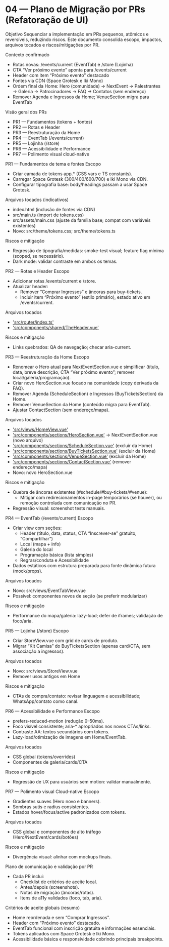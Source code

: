 # 04 — Plano de Migração por PRs (Refatoração de UI)

Objetivo
Sequenciar a implementação em PRs pequenos, atômicos e reversíveis, reduzindo riscos. Este documento consolida escopo, impactos, arquivos tocados e riscos/mitigações por PR.

Contexto confirmado
- Rotas novas: /events/current (EventTab) e /store (Lojinha)
- CTA “Ver próximo evento” aponta para /events/current
- Header com item “Próximo evento” destacado
- Fontes via CDN (Space Grotesk e Iki Mono)
- Ordem final da Home: Hero (comunidade) → NextEvent → Palestrantes → Galeria → Patrocinadores → FAQ → Contatos (sem endereço)
- Remover Agenda e Ingressos da Home; VenueSection migra para EventTab

Visão geral dos PRs
- PR1 — Fundamentos (tokens + fontes)
- PR2 — Rotas e Header
- PR3 — Reestruturação da Home
- PR4 — EventTab (/events/current)
- PR5 — Lojinha (/store)
- PR6 — Acessibilidade e Performance
- PR7 — Polimento visual cloud-native

PR1 — Fundamentos de tema e fontes
Escopo
- Criar camada de tokens app.* (CSS vars e TS constants).
- Carregar Space Grotesk (300/400/600/700) e Iki Mono via CDN.
- Configurar tipografia base: body/headings passam a usar Space Grotesk.

Arquivos tocados (indicativos)
- index.html (inclusão de fontes via CDN)
- src/main.ts (import de tokens.css)
- src/assets/main.css (ajuste da família base; compat com variáveis existentes)
- Novo: src/theme/tokens.css; src/theme/tokens.ts

Riscos e mitigação
- Regressão de tipografia/medidas: smoke-test visual; feature flag mínima (scoped, se necessário).
- Dark mode: validar contraste em ambos os temas.

PR2 — Rotas e Header
Escopo
- Adicionar rotas /events/current e /store.
- Atualizar header:
  - Remover “Comprar Ingressos” e âncoras para buy-tickets.
  - Incluir item “Próximo evento” (estilo primário), estado ativo em /events/current.

Arquivos tocados
- ['src/router/index.ts'](src/router/index.ts)
- ['src/components/shared/TheHeader.vue'](src/components/shared/TheHeader.vue)

Riscos e mitigação
- Links quebrados: QA de navegação; checar aria-current.

PR3 — Reestruturação da Home
Escopo
- Renomear o Hero atual para NextEventSection.vue e simplificar (título, data, breve descrição, CTA “Ver próximo evento”; remover local/galeria/programação).
- Criar novo HeroSection.vue focado na comunidade (copy derivada da FAQ).
- Remover Agenda (ScheduleSection) e Ingressos (BuyTicketsSection) da Home.
- Remover VenueSection da Home (conteúdo migra para EventTab).
- Ajustar ContactSection (sem endereço/mapa).

Arquivos tocados
- ['src/views/HomeView.vue'](src/views/HomeView.vue)
- ['src/components/sections/HeroSection.vue'](src/components/sections/HeroSection.vue) → NextEventSection.vue (novo arquivo)
- ['src/components/sections/ScheduleSection.vue'](src/components/sections/ScheduleSection.vue) (excluir da Home)
- ['src/components/sections/BuyTicketsSection.vue'](src/components/sections/BuyTicketsSection.vue) (excluir da Home)
- ['src/components/sections/VenueSection.vue'](src/components/sections/VenueSection.vue) (excluir da Home)
- ['src/components/sections/ContactSection.vue'](src/components/sections/ContactSection.vue) (remover endereço/mapa)
- Novo: novo HeroSection.vue

Riscos e mitigação
- Quebra de âncoras existentes (#schedule/#buy-tickets/#venue):
  - Mitigar com redirecionamentos in-page temporários (se houver), ou remoção controlada com comunicação no PR.
- Regressão visual: screenshot tests manuais.

PR4 — EventTab (/events/current)
Escopo
- Criar view com seções:
  - Header (título, data, status, CTA “Inscrever-se” gratuito, “Compartilhar”)
  - Local (mapa + info)
  - Galeria do local
  - Programação básica (lista simples)
  - Regras/conduta e Acessibilidade
- Dados estáticos com estrutura preparada para fonte dinâmica futura (mock/props).

Arquivos tocados
- Novo: src/views/EventTabView.vue
- Possível: componentes novos de seção (se preferir modularizar)

Riscos e mitigação
- Performance do mapa/galeria: lazy-load; defer de iframes; validação de foco/aria.

PR5 — Lojinha (/store)
Escopo
- Criar StoreView.vue com grid de cards de produto.
- Migrar “Kit Camisa” do BuyTicketsSection (apenas card/CTA, sem associação a ingressos).

Arquivos tocados
- Novo: src/views/StoreView.vue
- Remover usos antigos em Home

Riscos e mitigação
- CTAs de compra/contato: revisar linguagem e acessibilidade; WhatsApp/contato como canal.

PR6 — Acessibilidade e Performance
Escopo
- prefers-reduced-motion (redução 0–50ms).
- Foco visível consistente; aria-* apropriados nos novos CTAs/links.
- Contraste AA: textos secundários com tokens.
- Lazy-load/otimização de imagens em Home/EventTab.

Arquivos tocados
- CSS global (tokens/overrides)
- Componentes de galeria/cards/CTA

Riscos e mitigação
- Regressão de UX para usuários sem motion: validar manualmente.

PR7 — Polimento visual Cloud-native
Escopo
- Gradientes suaves (Hero novo e banners).
- Sombras sutis e radius consistentes.
- Estados hover/focus/active padronizados com tokens.

Arquivos tocados
- CSS global e componentes de alto tráfego (Hero/NextEvent/cards/botões)

Riscos e mitigação
- Divergência visual: alinhar com mockups finais.

Plano de comunicação e validação por PR
- Cada PR inclui:
  - Checklist de critérios de aceite local.
  - Antes/depois (screenshots).
  - Notas de migração (âncoras/rotas).
  - Itens de a11y validados (foco, tab, aria).

Critérios de aceite globais (resumo)
- Home reordenada e sem “Comprar Ingressos”.
- Header com “Próximo evento” destacado.
- EventTab funcional com inscrição gratuita e informações essenciais.
- Tokens aplicados com Space Grotesk e Iki Mono.
- Acessibilidade básica e responsividade cobrindo principais breakpoints.